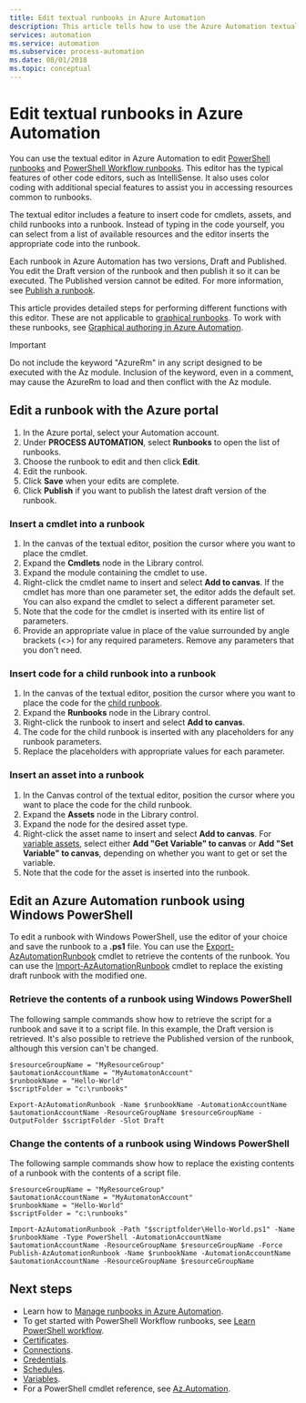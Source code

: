 ```yaml
---
title: Edit textual runbooks in Azure Automation
description: This article tells how to use the Azure Automation textual editor to work with PowerShell and PowerShell Workflow runbooks.
services: automation
ms.service: automation
ms.subservice: process-automation
ms.date: 08/01/2018
ms.topic: conceptual 
---
```


# Edit textual runbooks in Azure Automation

You can use the textual editor in Azure Automation to edit [PowerShell runbooks](automation-runbook-types.md#powershell-runbooks) and [PowerShell Workflow runbooks](automation-runbook-types.md#powershell-workflow-runbooks). This editor has the typical features of other code editors, such as IntelliSense. It also uses color coding with additional special features to assist you in accessing resources common to runbooks.

The textual editor includes a feature to insert code for cmdlets, assets, and child runbooks into a runbook. Instead of typing in the code yourself, you can select from a list of available resources and the editor inserts the appropriate code into the runbook.

Each runbook in Azure Automation has two versions, Draft and Published. You edit the Draft version of the runbook and then publish it so it can be executed. The Published version cannot be edited. For more information, see [Publish a runbook](manage-runbooks.md#publish-a-runbook).

This article provides detailed steps for performing different functions with this editor. These are not applicable to [graphical runbooks](automation-runbook-types.md#graphical-runbooks). To work with these runbooks, see [Graphical authoring in Azure Automation](automation-graphical-authoring-intro.md).

> [!IMPORTANT] 
> Do not include the keyword "AzureRm" in any script designed to be executed with the Az module. Inclusion of the keyword, even in a comment, may cause the AzureRm to load and then conflict with the Az module.

## Edit a runbook with the Azure portal

1. In the Azure portal, select your Automation account.
2. Under **PROCESS AUTOMATION**, select **Runbooks** to open the list of runbooks.
3. Choose the runbook to edit and then click **Edit**.
4. Edit the runbook.
5. Click **Save** when your edits are complete.
6. Click **Publish** if you want to publish the latest draft version of the runbook.

### Insert a cmdlet into a runbook

1. In the canvas of the textual editor, position the cursor where you want to place the cmdlet.
2. Expand the **Cmdlets** node in the Library control.
3. Expand the module containing the cmdlet to use.
4. Right-click the cmdlet name to insert and select **Add to canvas**. If the cmdlet has more than one parameter set, the editor adds the default set. You can also expand the cmdlet to select a different parameter set.
5. Note that the code for the cmdlet is inserted with its entire list of parameters.
6. Provide an appropriate value in place of the value surrounded by angle brackets (<>) for any required parameters. Remove any parameters that you don't need.

### Insert code for a child runbook into a runbook

1. In the canvas of the textual editor, position the cursor where you want to place the code for the [child runbook](automation-child-runbooks.md).
2. Expand the **Runbooks** node in the Library control.
3. Right-click the runbook to insert and select **Add to canvas**.
4. The code for the child runbook is inserted with any placeholders for any runbook parameters.
5. Replace the placeholders with appropriate values for each parameter.

### Insert an asset into a runbook

1. In the Canvas control of the textual editor, position the cursor where you want to place the code for the child runbook.
2. Expand the **Assets** node in the Library control.
3. Expand the node for the desired asset type.
4. Right-click the asset name to insert and select **Add to canvas**. For [variable assets](./shared-resources/variables.md), select either **Add "Get Variable" to canvas** or **Add "Set Variable" to canvas**, depending on whether you want to get or set the variable.
5. Note that the code for the asset is inserted into the runbook.

## Edit an Azure Automation runbook using Windows PowerShell

To edit a runbook with Windows PowerShell, use the editor of your choice and save the runbook to a **.ps1** file. You can use the [Export-AzAutomationRunbook](/powershell/module/Az.Automation/Export-AzAutomationRunbook) cmdlet to retrieve the contents of the runbook. You can use the  [Import-AzAutomationRunbook](/powershell/module/Az.Automation/import-azautomationrunbook) cmdlet to replace the existing draft runbook with the modified one.

### Retrieve the contents of a runbook using Windows PowerShell

The following sample commands show how to retrieve the script for a runbook and save it to a script file. In this example, the Draft version is retrieved. It's also possible to retrieve the Published version of the runbook, although this version can't be changed.

```powershell-interactive
$resourceGroupName = "MyResourceGroup"
$automationAccountName = "MyAutomatonAccount"
$runbookName = "Hello-World"
$scriptFolder = "c:\runbooks"

Export-AzAutomationRunbook -Name $runbookName -AutomationAccountName $automationAccountName -ResourceGroupName $resourceGroupName -OutputFolder $scriptFolder -Slot Draft
```

### Change the contents of a runbook using Windows PowerShell

The following sample commands show how to replace the existing contents of a runbook with the contents of a script file. 

```powershell-interactive
$resourceGroupName = "MyResourceGroup"
$automationAccountName = "MyAutomatonAccount"
$runbookName = "Hello-World"
$scriptFolder = "c:\runbooks"

Import-AzAutomationRunbook -Path "$scriptfolder\Hello-World.ps1" -Name $runbookName -Type PowerShell -AutomationAccountName $automationAccountName -ResourceGroupName $resourceGroupName -Force
Publish-AzAutomationRunbook -Name $runbookName -AutomationAccountName $automationAccountName -ResourceGroupName $resourceGroupName
```

## Next steps

* Learn how to [Manage runbooks in Azure Automation](manage-runbooks.md).
* To get started with PowerShell Workflow runbooks, see [Learn PowerShell workflow](automation-powershell-workflow.md).
* [Certificates](./shared-resources/certificates.md).
* [Connections](automation-connections.md).
* [Credentials](./shared-resources/credentials.md).
* [Schedules](./shared-resources/schedules.md).
* [Variables](./shared-resources/variables.md).
* For a PowerShell cmdlet reference, see [Az.Automation](/powershell/module/az.automation).
